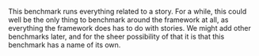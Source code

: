 This benchmark runs everything related to a story. For a while, this could well
be the only thing to benchmark around the framework at all, as everything the
framework does has to do with stories. We might add other benchmarks later, and
for the sheer possibility of that it is that this benchmark has a name of its
own.
